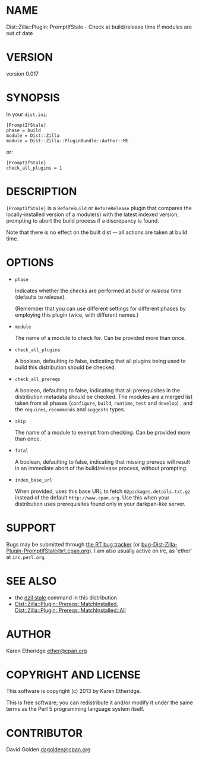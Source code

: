# NAME

Dist::Zilla::Plugin::PromptIfStale - Check at build/release time if modules are out of date

# VERSION

version 0.017

# SYNOPSIS

In your `dist.ini`:

    [PromptIfStale]
    phase = build
    module = Dist::Zilla
    module = Dist::Zilla::PluginBundle::Author::ME

or:

    [PromptIfStale]
    check_all_plugins = 1

# DESCRIPTION

`[PromptIfStale]` is a `BeforeBuild` or `BeforeRelease` plugin that compares the
locally-installed version of a module(s) with the latest indexed version,
prompting to abort the build process if a discrepancy is found.

Note that there is no effect on the built dist -- all actions are taken at
build time.

# OPTIONS

- `phase`

    Indicates whether the checks are performed at _build_ or _release_ time
    (defaults to _release_).

    (Remember that you can use different settings for different phases by employing
    this plugin twice, with different names.)

- `module`

    The name of a module to check for. Can be provided more than once.

- `check_all_plugins`

    A boolean, defaulting to false, indicating that all plugins being used to
    build this distribution should be checked.

- `check_all_prereqs`

    A boolean, defaulting to false, indicating that all prerequisites in the
    distribution metadata should be checked. The modules are a merged list taken
    from all phases (`configure`, `build`, `runtime`, `test` and `develop`) ,
    and the `requires`, `recommends` and `suggests` types.

- `skip`

    The name of a module to exempt from checking. Can be provided more than once.

- `fatal`

    A boolean, defaulting to false, indicating that missing prereqs will result in
    an immediate abort of the build/release process, without prompting.

- `index_base_url`

    When provided, uses this base URL to fetch `02packages.details.txt.gz`
    instead of the default `http://www.cpan.org`.  Use this when your
    distribution uses prerequisites found only in your darkpan-like server.

# SUPPORT

Bugs may be submitted through [the RT bug tracker](https://rt.cpan.org/Public/Dist/Display.html?Name=Dist-Zilla-Plugin-PromptIfStale)
(or [bug-Dist-Zilla-Plugin-PromptIfStale@rt.cpan.org](mailto:bug-Dist-Zilla-Plugin-PromptIfStale@rt.cpan.org)).
I am also usually active on irc, as 'ether' at `irc.perl.org`.

# SEE ALSO

- the [dzil stale](https://metacpan.org/pod/Dist::Zilla::App::Command::stale) command in this distribution
- [Dist::Zilla::Plugin::Prereqs::MatchInstalled](https://metacpan.org/pod/Dist::Zilla::Plugin::Prereqs::MatchInstalled), [Dist::Zilla::Plugin::Prereqs::MatchInstalled::All](https://metacpan.org/pod/Dist::Zilla::Plugin::Prereqs::MatchInstalled::All)

# AUTHOR

Karen Etheridge <ether@cpan.org>

# COPYRIGHT AND LICENSE

This software is copyright (c) 2013 by Karen Etheridge.

This is free software; you can redistribute it and/or modify it under
the same terms as the Perl 5 programming language system itself.

# CONTRIBUTOR

David Golden <dagolden@cpan.org>
